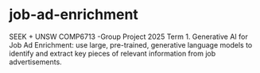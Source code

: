 # job-ad-enrichment
SEEK + UNSW COMP6713 -Group Project 2025 Term 1. Generative AI for Job Ad Enrichment:  use large, pre-trained, generative language models to identify and extract key pieces of relevant information from job advertisements.
